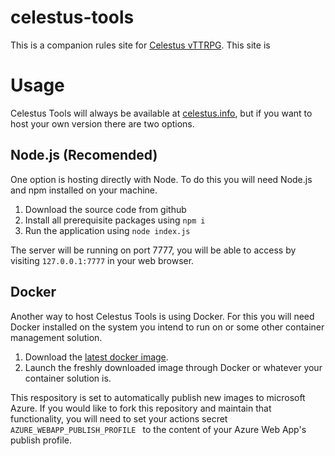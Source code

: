 # celestus-tools
This is a companion rules site for [Celestus vTTRPG](https://github.com/egrosenberg/celestus). This site is 

# Usage
Celestus Tools will always be available at [celestus.info](https://celestus.info), but if you want to host your own version there are two options.
## Node.js (Recomended)
One option is hosting directly with Node. To do this you will need Node.js and npm installed on your machine.
1. Download the source code from github
2. Install all prerequisite packages using `npm i`
3. Run the application using `node index.js`

The server will be running on port 7777, you will be able to access by visiting `127.0.0.1:7777` in your web browser.
## Docker
Another way to host Celestus Tools is using Docker. For this you will need Docker installed on the system you intend to run on or some other container management solution.
1. Download the [latest docker image](https://github.com/egrosenberg/celestus-tools/pkgs/container/celestus-tools).
2. Launch the freshly downloaded image through Docker or whatever your container solution is.

This respository is set to automatically publish new images to microsoft Azure. If you would like to fork this repository and maintain that functionality, you will need to set your actions secret `AZURE_WEBAPP_PUBLISH_PROFILE ` to the content of your Azure Web App's publish profile.
